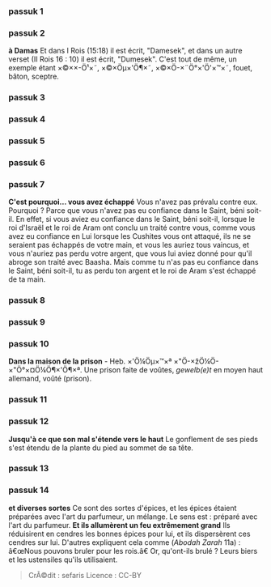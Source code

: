 
### passuk 1

### passuk 2
<b>à Damas</b> Et dans I Rois (15:18) il est écrit, "Damesek", et dans un autre verset (II Rois 16 : 10) il est écrit, "Dumesek". C'est tout de même, un exemple étant ×©××-Ö¹×˜, ×©×Öµ×'Ö¶×˜, ×©×Ö-×¨Ö°×'Ö'×™×˜, fouet, bâton, sceptre.

### passuk 3

### passuk 4

### passuk 5

### passuk 6

### passuk 7
<b>C'est pourquoi... vous avez échappé</b> Vous n'avez pas prévalu contre eux. Pourquoi ? Parce que vous n'avez pas eu confiance dans le Saint, béni soit-il. En effet, si vous aviez eu confiance dans le Saint, béni soit-il, lorsque le roi d'Israël et le roi de Aram ont conclu un traité contre vous, comme vous avez eu confiance en Lui lorsque les Cushites vous ont attaqué, ils ne se seraient pas échappés de votre main, et vous les auriez tous vaincus, et vous n'auriez pas perdu votre argent, que vous lui aviez donné pour qu'il abroge son traité avec Baasha. Mais comme tu n'as pas eu confiance dans le Saint, béni soit-il, tu as perdu ton argent et le roi de Aram s'est échappé de ta main.

### passuk 8

### passuk 9

### passuk 10
<b>Dans la maison de la prison</b> - Heb. ×'Ö¼Öµ×™×ª ×"Ö-×žÖ¼Ö-×"Ö°×¤Ö¼Ö¶×'Ö¶×ª. Une prison faite de voûtes, <i>gewelb(e)t</i> en moyen haut allemand, voûté (prison).

### passuk 11

### passuk 12
<b>Jusqu'à ce que son mal s'étende vers le haut</b> Le gonflement de ses pieds s'est étendu de la plante du pied au sommet de sa tête.

### passuk 13

### passuk 14
<b>et diverses sortes</b> Ce sont des sortes d'épices, et les épices étaient préparées avec l'art du parfumeur, un mélange. Le sens est : préparé avec l'art du parfumeur.
<b>Et ils allumèrent un feu extrêmement grand</b> Ils réduisirent en cendres les bonnes épices pour lui, et ils dispersèrent ces cendres sur lui. D'autres expliquent cela comme (<i>Abodah Zarah</i> 11a) : â€œNous pouvons bruler pour les rois.â€ Or, qu'ont-ils brulé ? Leurs biers et les ustensiles qu'ils utilisaient.

>CrÃ©dit : sefaris
>Licence : CC-BY